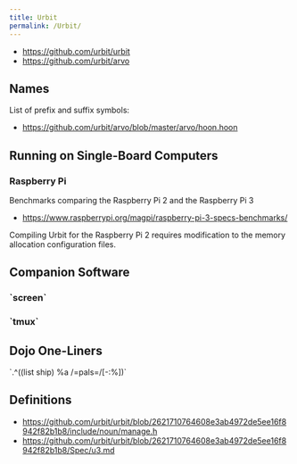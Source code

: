 ```yaml
---
title: Urbit
permalink: /Urbit/
---
```


-   <https://github.com/urbit/urbit>
-   <https://github.com/urbit/arvo>

Names
-----

List of prefix and suffix symbols:

-   <https://github.com/urbit/arvo/blob/master/arvo/hoon.hoon>

Running on Single-Board Computers
---------------------------------

### Raspberry Pi

Benchmarks comparing the Raspberry Pi 2 and the Raspberry Pi 3

-   <https://www.raspberrypi.org/magpi/raspberry-pi-3-specs-benchmarks/>

Compiling Urbit for the Raspberry Pi 2 requires modification to the memory allocation configuration files.

Companion Software
------------------

### \`screen\`

### \`tmux\`

Dojo One-Liners
---------------

\`.^((list ship) %a /=pals=/\[-:%\])\`

Definitions
-----------

-   <https://github.com/urbit/urbit/blob/2621710764608e3ab4972de5ee16f8942f82b1b8/include/noun/manage.h>
-   <https://github.com/urbit/urbit/blob/2621710764608e3ab4972de5ee16f8942f82b1b8/Spec/u3.md>
